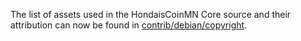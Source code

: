 The list of assets used in the HondaisCoinMN Core source and their attribution can now be found in [contrib/debian/copyright](../contrib/debian/copyright).
